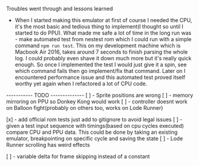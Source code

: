 Troubles went through and lessons learned
* When I started making this emulator at first of course I needed the CPU, it's the most basic and tedious thing
to implement(I thought so until I started to do PPU). What made me safe a lot of time in the long run was - make
automated test from nestest rom which I could run with a simple command ```npm run test```. This on my development machine
which is Macbook Air 2016, takes around 7 seconds to finish parsing the whole log. I could probably even shave it down much 
more but it's really quick enough. So once I implemented the test I would just give it a spin, see which command fails then
go implement/fix that command. Later on I encountered performance issue and this automated test proved itself worthy yet again when
I refactored a lot of CPU code.


----------- TODO --------------
[ ] - Sprite positions are wrong
[ ] - memory mirroring on PPU so Donkey Kong would work
[ ] - controller doesnt work on Balloon fight(probably on others too, works on Lode Runner)

[x] - add official rom tests just add to gitignore to avoid legal issues
[ ] - given a test input sequence with timings(based on cpu cycles executed) compare CPU and PPU data. This could be done by taking an existing emulator, breakpointing on specific cycle and saving the state
[ ] - Lode Runner scrolling has weird effects

[ ] - variable delta for frame skipping instead of a constant